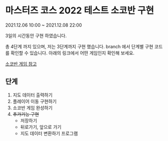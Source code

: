 # 마스터즈 코스 2022 테스트 소코반 구현

2021.12.06 10:00 ~ 2021.12.08 22:00

3일의 시간동안 구현 하였습니다.

총 4단계 까지 있으며, 저는 3단계까지 구현 했습니다.
branch 에서 단계별 구현 코드를 확인할 수 있습니다.
아래의 링크에서 어떤 게임인지 확인해 보세요.

[소코반 게임 참고](https://www.cbc.ca/kids/games/play/sokoban)

## 단계

1. 지도 데이터 출력하기
2. 플레이어 이동 구현하기
3. 소코반 게임 완성하기
4. ~~추가기능 구현~~
   - 저장하기
   - 뒤로가기, 앞으로 가기
   - 지도 데이터 변환하기 프로그램
